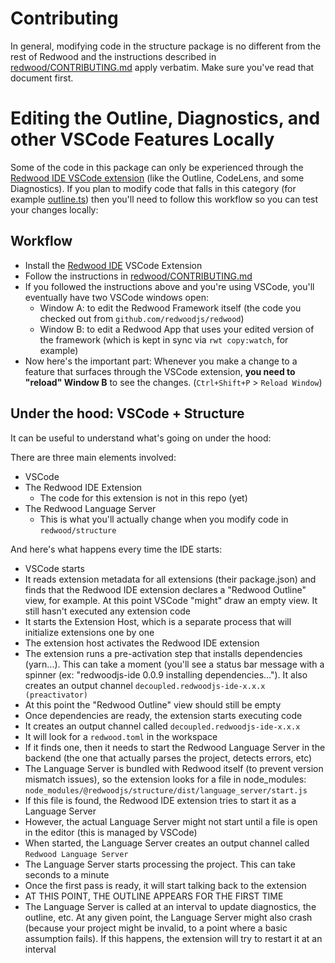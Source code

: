 # Contributing

In general, modifying code in the structure package is no different from the rest of Redwood and the instructions described in [redwood/CONTRIBUTING.md](../../CONTRIBUTING.md) apply verbatim. Make sure you've read that document first.

# Editing the Outline, Diagnostics, and other VSCode Features Locally

Some of the code in this package can only be experienced through the [Redwood IDE VSCode extension](https://marketplace.visualstudio.com/items?itemName=decoupled.redwoodjs-ide) (like the Outline, CodeLens, and some Diagnostics).
If you plan to modify code that falls in this category (for example [outline.ts](https://github.com/redwoodjs/redwood/blob/main/packages/structure/src/language_server/outline.ts)) then you'll need to follow this workflow so you can test your changes locally:

## Workflow

- Install the [Redwood IDE](https://marketplace.visualstudio.com/items?itemName=decoupled.redwoodjs-ide) VSCode Extension
- Follow the instructions in [redwood/CONTRIBUTING.md](../../CONTRIBUTING.md)
- If you followed the instructions above and you're using VSCode, you'll eventually have two VSCode windows open:
  - Window A: to edit the Redwood Framework itself (the code you checked out from `github.com/redwoodjs/redwood`)
  - Window B: to edit a Redwood App that uses your edited version of the framework (which is kept in sync via `rwt copy:watch`, for example)
- Now here's the important part: Whenever you make a change to a feature that surfaces through the VSCode extension, **you need to "reload" Window B** to see the changes. (`Ctrl+Shift+P` > `Reload Window`)

## Under the hood: VSCode + Structure

It can be useful to understand what's going on under the hood:

There are three main elements involved:

- VSCode
- The Redwood IDE Extension
  - The code for this extension is not in this repo (yet)
- The Redwood Language Server
  - This is what you'll actually change when you modify code in `redwood/structure`

And here's what happens every time the IDE starts:

- VSCode starts
- It reads extension metadata for all extensions (their package.json) and finds that the Redwood IDE extension declares a "Redwood Outline" view, for example. At this point VSCode "might" draw an empty view. It still hasn't executed any extension code
- It starts the Extension Host, which is a separate process that will initialize extensions one by one
- The extension host activates the Redwood IDE extension
- The extension runs a pre-activation step that installs dependencies (yarn...). This can take a moment (you'll see a status bar message with a spinner (ex: "redwoodjs-ide 0.0.9 installing dependencies..."). It also creates an output channel `decoupled.redwoodjs-ide-x.x.x (preactivator)`
- At this point the "Redwood Outline" view should still be empty
- Once dependencies are ready, the extension starts executing code
- It creates an output channel called `decoupled.redwoodjs-ide-x.x.x`
- It will look for a `redwood.toml` in the workspace
- If it finds one, then it needs to start the Redwood Language Server in the backend (the one that actually parses the project, detects errors, etc)
- The Language Server is bundled with Redwood itself (to prevent version mismatch issues), so the extension looks for a file in node_modules: `node_modules/@redwoodjs/structure/dist/language_server/start.js`
- If this file is found, the Redwood IDE extension tries to start it as a Language Server
- However, the actual Language Server might not start until a file is open in the editor (this is managed by VSCode)
- When started, the Language Server creates an output channel called `Redwood Language Server`
- The Language Server starts processing the project. This can take seconds to a minute
- Once the first pass is ready, it will start talking back to the extension
- AT THIS POINT, THE OUTLINE APPEARS FOR THE FIRST TIME
- The Language Server is called at an interval to update diagnostics, the outline, etc. At any given point, the Language Server might also crash (because your project might be invalid, to a point where a basic assumption fails). If this happens, the extension will try to restart it at an interval
